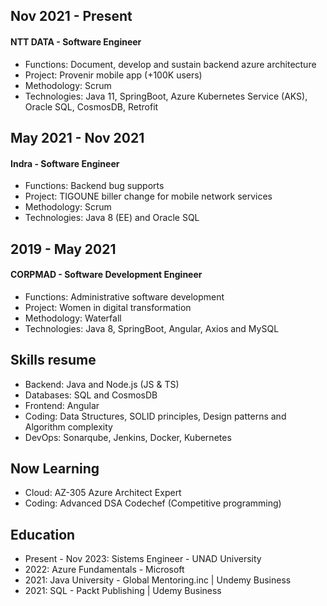 ## Nov 2021 - Present
#### NTT DATA - Software Engineer
- Functions: Document, develop and sustain backend azure architecture
- Project: Provenir mobile app (+100K users)
- Methodology: Scrum
- Technologies: Java 11, SpringBoot, Azure Kubernetes Service (AKS), Oracle SQL, CosmosDB, Retrofit

## May 2021 - Nov 2021
#### Indra - Software Engineer
- Functions: Backend bug supports
- Project: TIGOUNE biller change for mobile network services
- Methodology: Scrum
- Technologies: Java 8 (EE) and Oracle SQL

## 2019 - May 2021
#### CORPMAD - Software Development Engineer
- Functions: Administrative software development
- Project: Women in digital transformation
- Methodology: Waterfall
- Technologies: Java 8, SpringBoot, Angular, Axios and MySQL

## Skills resume

- Backend: Java and Node.js (JS & TS)
- Databases: SQL and CosmosDB
- Frontend: Angular
- Coding: Data Structures, SOLID principles, Design patterns and Algorithm complexity
- DevOps: Sonarqube, Jenkins, Docker, Kubernetes

## Now Learning

- Cloud: AZ-305 Azure Architect Expert
- Coding: Advanced DSA Codechef (Competitive programming)

## Education

- Present - Nov 2023: Sistems Engineer - UNAD University
- 2022: Azure Fundamentals - Microsoft
- 2021: Java University - Global Mentoring.inc | Undemy Business
- 2021: SQL - Packt Publishing | Udemy Business
